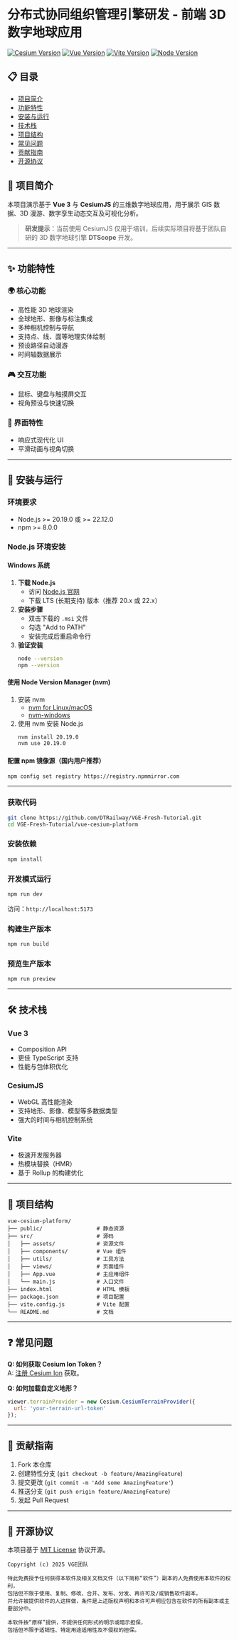 # 分布式协同组织管理引擎研发 - 前端 3D 数字地球应用

[![Cesium Version](https://img.shields.io/badge/Cesium-1.132+-8EABC8?logo=cesium&logoColor=white)](https://cesium.com/)
[![Vue Version](https://img.shields.io/badge/Vue-3.5.18+-4FC08D?logo=vuedotjs&logoColor=white)](https://vuejs.org/)
[![Vite Version](https://img.shields.io/badge/Vite-7.0.6+-646CFF?logo=vite&logoColor=white)](https://vitejs.dev/)
[![Node Version](https://img.shields.io/badge/Node-20.19+/22.12+-339933?logo=nodedotjs&logoColor=white)](https://nodejs.org/)

## 📋 目录
- [项目简介](#项目简介)
- [功能特性](#功能特性)
- [安装与运行](#安装与运行)
- [技术栈](#技术栈)
- [项目结构](#项目结构)
- [常见问题](#常见问题)
- [贡献指南](#贡献指南)
- [开源协议](#开源协议)

## 🎯 项目简介
本项目演示基于 **Vue 3** 与 **CesiumJS** 的三维数字地球应用，用于展示 GIS 数据、3D 漫游、数字孪生动态交互及可视化分析。

> **研发提示**：当前使用 CesiumJS 仅用于培训，后续实际项目将基于团队自研的 3D 数字地球引擎 **DTScope** 开发。

---

## ✨ 功能特性

### 🌍 核心功能
- 高性能 3D 地球渲染
- 全球地形、影像与标注集成
- 多种相机控制与导航
- 支持点、线、面等地理实体绘制
- 预设路径自动漫游
- 时间轴数据展示

### 🎮 交互功能
- 鼠标、键盘与触摸屏交互
- 视角预设与快速切换

### 🎨 界面特性
- 响应式现代化 UI
- 平滑动画与视角切换

---

## 🚀 安装与运行

### 环境要求
- Node.js >= 20.19.0 或 >= 22.12.0
- npm >= 8.0.0

### Node.js 环境安装

#### Windows 系统
1. **下载 Node.js**
    - 访问 [Node.js 官网](https://nodejs.org/)
    - 下载 LTS (长期支持) 版本（推荐 20.x 或 22.x）
2. **安装步骤**
    - 双击下载的 `.msi` 文件
    - 勾选 "Add to PATH"
    - 安装完成后重启命令行
3. **验证安装**
   ```bash
   node --version
   npm --version
   ```

#### 使用 Node Version Manager (nvm)
1. 安装 nvm
    - [nvm for Linux/macOS](https://github.com/nvm-sh/nvm)
    - [nvm-windows](https://github.com/coreybutler/nvm-windows)
2. 使用 nvm 安装 Node.js
   ```bash
   nvm install 20.19.0
   nvm use 20.19.0
   ```

#### 配置 npm 镜像源（国内用户推荐）
```bash
npm config set registry https://registry.npmmirror.com
```

---

### 获取代码
```bash
git clone https://github.com/DTRailway/VGE-Fresh-Tutorial.git
cd VGE-Fresh-Tutorial/vue-cesium-platform
```

### 安装依赖
```bash
npm install
```

### 开发模式运行
```bash
npm run dev
```
访问：`http://localhost:5173`

### 构建生产版本
```bash
npm run build
```

### 预览生产版本
```bash
npm run preview
```

---

## 🛠 技术栈

### Vue 3
- Composition API
- 更佳 TypeScript 支持
- 性能与包体积优化

### CesiumJS
- WebGL 高性能渲染
- 支持地形、影像、模型等多数据类型
- 强大的时间与相机控制系统

### Vite
- 极速开发服务器
- 热模块替换（HMR）
- 基于 Rollup 的构建优化

---

## 📁 项目结构

```
vue-cesium-platform/
├── public/                 # 静态资源
├── src/                    # 源码
│   ├── assets/             # 资源文件
│   ├── components/         # Vue 组件
│   ├── utils/              # 工具方法
│   ├── views/              # 页面组件
│   ├── App.vue             # 主应用组件
│   └── main.js             # 入口文件
├── index.html              # HTML 模板
├── package.json            # 项目配置
├── vite.config.js          # Vite 配置
└── README.md               # 文档
```

---

## ❓ 常见问题

**Q: 如何获取 Cesium Ion Token？**  
A: [注册 Cesium Ion](https://cesium.com/ion/signup/) 获取。

**Q: 如何加载自定义地形？**
```javascript
viewer.terrainProvider = new Cesium.CesiumTerrainProvider({
  url: 'your-terrain-url-token'
});
```

---

## 🤝 贡献指南

1. Fork 本仓库
2. 创建特性分支 (`git checkout -b feature/AmazingFeature`)
3. 提交更改 (`git commit -m 'Add some AmazingFeature'`)
4. 推送分支 (`git push origin feature/AmazingFeature`)
5. 发起 Pull Request

---

## 📜 开源协议

本项目基于 [MIT License](https://opensource.org/licenses/MIT) 协议开源。

```
Copyright (c) 2025 VGE团队

特此免费授予任何获得本软件及相关文档文件（以下简称“软件”）副本的人免费使用本软件的权利，
包括但不限于使用、复制、修改、合并、发布、分发、再许可及/或销售软件副本，
并允许被提供软件的人这样做，条件是上述版权声明和本许可声明应包含在软件的所有副本或主要部分中。

本软件按“原样”提供，不提供任何形式的明示或暗示担保，
包括但不限于适销性、特定用途适用性及不侵权的担保。
```
